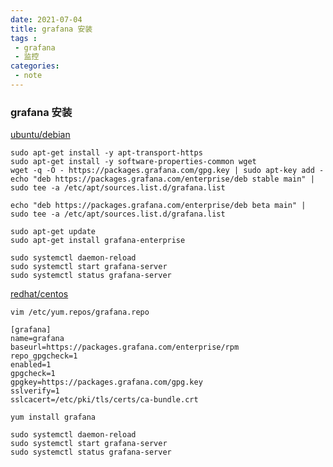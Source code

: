 ```yaml
---
date: 2021-07-04
title: grafana 安装
tags :
 - grafana
 - 监控
categories:
 - note 
---
```



### grafana 安装



[ubuntu/debian](https://grafana.com/docs/grafana/latest/installation/debian/)

```shell
sudo apt-get install -y apt-transport-https
sudo apt-get install -y software-properties-common wget
wget -q -O - https://packages.grafana.com/gpg.key | sudo apt-key add -
echo "deb https://packages.grafana.com/enterprise/deb stable main" | sudo tee -a /etc/apt/sources.list.d/grafana.list 

echo "deb https://packages.grafana.com/enterprise/deb beta main" | sudo tee -a /etc/apt/sources.list.d/grafana.list 

sudo apt-get update
sudo apt-get install grafana-enterprise

sudo systemctl daemon-reload
sudo systemctl start grafana-server
sudo systemctl status grafana-server
```

[redhat/centos](https://grafana.com/docs/grafana/latest/installation/rpm/)

```shell
vim /etc/yum.repos/grafana.repo

[grafana]
name=grafana
baseurl=https://packages.grafana.com/enterprise/rpm
repo_gpgcheck=1
enabled=1
gpgcheck=1
gpgkey=https://packages.grafana.com/gpg.key
sslverify=1
sslcacert=/etc/pki/tls/certs/ca-bundle.crt

yum install grafana

sudo systemctl daemon-reload
sudo systemctl start grafana-server
sudo systemctl status grafana-server
```

